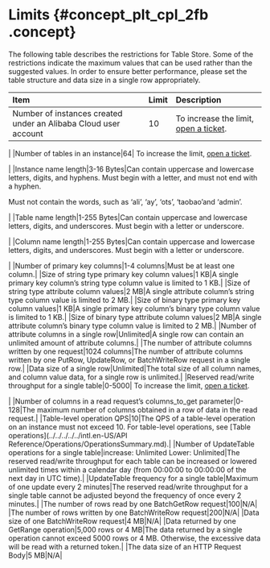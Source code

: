 # Limits {#concept_plt_cpl_2fb .concept}

The following table describes the restrictions for Table Store. Some of the restrictions indicate the maximum values that can be used rather than the suggested values. In order to ensure better performance, please set the table structure and data size in a single row appropriately.

|Item|Limit|Description|
|:---|:----|:----------|
|Number of instances created under an Alibaba Cloud user account|10| To increase the limit, [open a ticket](https://workorder-intl.console.aliyun.com/#/ticket/createInd).

 |
|Number of tables in an instance|64| To increase the limit, [open a ticket](https://workorder-intl.console.aliyun.com/#/ticket/createInd).

 |
|Instance name length|3-16 Bytes|Can contain uppercase and lowercase letters, digits, and hyphens. Must begin with a letter, and must not end with a hyphen.

Must not contain the words, such as ‘ali’, ‘ay’, ‘ots’, ‘taobao’and ‘admin’.

 |
|Table name length|1-255 Bytes|Can contain uppercase and lowercase letters, digits, and underscores. Must begin with a letter or underscore.

|
|Column name length|1-255 Bytes|Can contain uppercase and lowercase letters, digits, and underscores. Must begin with a letter or underscore.

|
|Number of primary key columns|1-4 columns|Must be at least one column.|
|Size of string type primary key column values|1 KB|A single primary key column’s string type column value is limited to 1 KB.|
|Size of string type attribute column values|2 MB|A single attribute column’s string type column value is limited to 2 MB.|
|Size of binary type primary key column values|1 KB|A single primary key column’s binary type column value is limited to 1 KB.|
|Size of binary type attribute column values|2 MB|A single attribute column’s binary type column value is limited to 2 MB.|
|Number of attribute columns in a single row|Unlimited|A single row can contain an unlimited amount of attribute columns.|
|The number of attribute columns written by one request|1024 columns|The number of attribute columns written by one PutRow, UpdateRow, or BatchWriteRow request in a single row.|
|Data size of a single row|Unlimited|The total size of all column names, and column value data, for a single row is unlimited.|
|Reserved read/write throughput for a single table|0-5000| To increase the limit, [open a ticket](https://workorder-intl.console.aliyun.com/#/ticket/createInd).

 |
|Number of columns in a read request’s columns\_to\_get parameter|0-128|The maximum number of columns obtained in a row of data in the read request.|
|Table-level operation QPS|10|The QPS of a table-level operation on an instance must not exceed 10. For table-level operations, see [Table operations](../../../../../intl.en-US/API Reference/Operations/OperationsSummary.md).|
|Number of UpdateTable operations for a single table|increase: Unlimited Lower: Unlimited|The reserved read/write throughput for each table can be increased or lowered unlimited times within a calendar day \(from 00:00:00 to 00:00:00 of the next day in UTC time\).|
|UpdateTable frequency for a single table|Maximum of one update every 2 minutes|The reserved read/write throughput for a single table cannot be adjusted beyond the frequency of once every 2 minutes.|
|The number of rows read by one BatchGetRow request|100|N/A|
|The number of rows written by one BatchWriteRow request|200|N/A|
|Data size of one BatchWriteRow request|4 MB|N/A|
|Data returned by one GetRange operation|5,000 rows or 4 MB|The data returned by a single operation cannot exceed 5000 rows or 4 MB. Otherwise, the excessive data will be read with a returned token.|
|The data size of an HTTP Request Body|5 MB|N/A|

